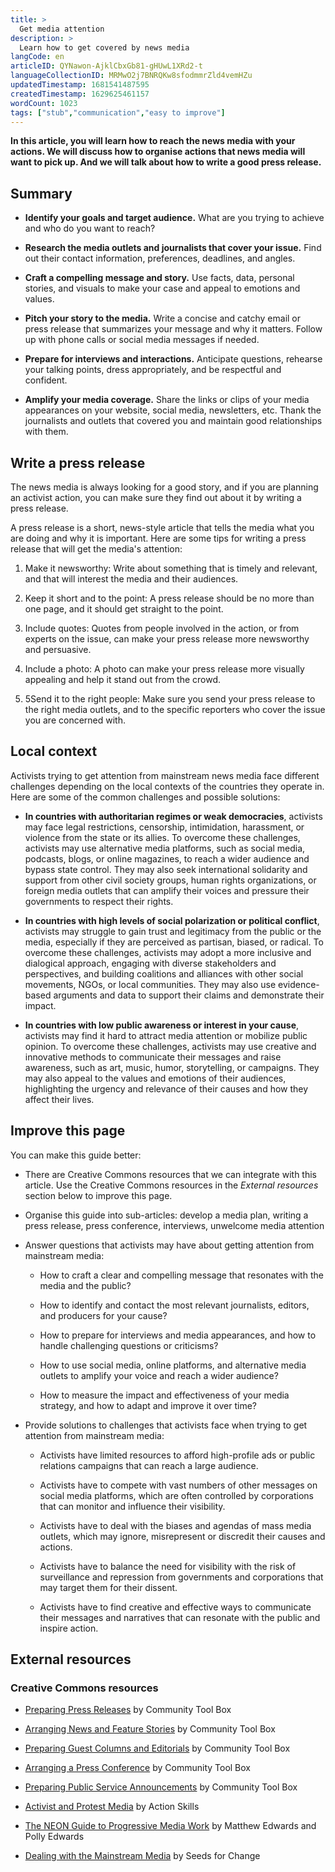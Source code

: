 ```yaml
---
title: >
  Get media attention
description: >
  Learn how to get covered by news media
langCode: en
articleID: QYNawon-AjklCbxGb81-gHUwL1XRd2-t
languageCollectionID: MRMwO2j7BNRQKw8sfodmmrZld4vemHZu
updatedTimestamp: 1681541487595
createdTimestamp: 1629625461157
wordCount: 1023
tags: ["stub","communication","easy to improve"]
---
```


**In this article, you will learn how to reach the news media with your actions. We will discuss how to organise actions that news media will want to pick up. And we will talk about how to write a good press release.**

## **Summary**

-   **Identify your goals and target audience.** What are you trying to achieve and who do you want to reach?
    
-   **Research the media outlets and journalists that cover your issue.** Find out their contact information, preferences, deadlines, and angles.
    
-   **Craft a compelling message and story.** Use facts, data, personal stories, and visuals to make your case and appeal to emotions and values.
    
-   **Pitch your story to the media.** Write a concise and catchy email or press release that summarizes your message and why it matters. Follow up with phone calls or social media messages if needed.
    
-   **Prepare for interviews and interactions.** Anticipate questions, rehearse your talking points, dress appropriately, and be respectful and confident.
    
-   **Amplify your media coverage.** Share the links or clips of your media appearances on your website, social media, newsletters, etc. Thank the journalists and outlets that covered you and maintain good relationships with them.
    

## Write a press release

The news media is always looking for a good story, and if you are planning an activist action, you can make sure they find out about it by writing a press release.

A press release is a short, news-style article that tells the media what you are doing and why it is important. Here are some tips for writing a press release that will get the media's attention:

1.  Make it newsworthy: Write about something that is timely and relevant, and that will interest the media and their audiences.
    
2.  Keep it short and to the point: A press release should be no more than one page, and it should get straight to the point.
    
3.  Include quotes: Quotes from people involved in the action, or from experts on the issue, can make your press release more newsworthy and persuasive.
    
4.  Include a photo: A photo can make your press release more visually appealing and help it stand out from the crowd.
    
5.  5Send it to the right people: Make sure you send your press release to the right media outlets, and to the specific reporters who cover the issue you are concerned with.
    

## Local context

Activists trying to get attention from mainstream news media face different challenges depending on the local contexts of the countries they operate in. Here are some of the common challenges and possible solutions:

-   **In countries with authoritarian regimes or weak democracies**, activists may face legal restrictions, censorship, intimidation, harassment, or violence from the state or its allies. To overcome these challenges, activists may use alternative media platforms, such as social media, podcasts, blogs, or online magazines, to reach a wider audience and bypass state control. They may also seek international solidarity and support from other civil society groups, human rights organizations, or foreign media outlets that can amplify their voices and pressure their governments to respect their rights.
    
-   **In countries with high levels of social polarization or political conflict**, activists may struggle to gain trust and legitimacy from the public or the media, especially if they are perceived as partisan, biased, or radical. To overcome these challenges, activists may adopt a more inclusive and dialogical approach, engaging with diverse stakeholders and perspectives, and building coalitions and alliances with other social movements, NGOs, or local communities. They may also use evidence-based arguments and data to support their claims and demonstrate their impact.
    
-   **In countries with low public awareness or interest in your cause**, activists may find it hard to attract media attention or mobilize public opinion. To overcome these challenges, activists may use creative and innovative methods to communicate their messages and raise awareness, such as art, music, humor, storytelling, or campaigns. They may also appeal to the values and emotions of their audiences, highlighting the urgency and relevance of their causes and how they affect their lives.
    

## Improve this page

You can make this guide better:

-   There are Creative Commons resources that we can integrate with this article. Use the Creative Commons resources in the _External resources_ section below to improve this page.
    
-   Organise this guide into sub-articles: develop a media plan, writing a press release, press conference, interviews, unwelcome media attention
    
-   Answer questions that activists may have about getting attention from mainstream media:
    
    -   How to craft a clear and compelling message that resonates with the media and the public?
        
    -   How to identify and contact the most relevant journalists, editors, and producers for your cause?
        
    -   How to prepare for interviews and media appearances, and how to handle challenging questions or criticisms?
        
    -   How to use social media, online platforms, and alternative media outlets to amplify your voice and reach a wider audience?
        
    -   How to measure the impact and effectiveness of your media strategy, and how to adapt and improve it over time?
        
-   Provide solutions to challenges that activists face when trying to get attention from mainstream media:
    
    -   Activists have limited resources to afford high-profile ads or public relations campaigns that can reach a large audience.
        
    -   Activists have to compete with vast numbers of other messages on social media platforms, which are often controlled by corporations that can monitor and influence their visibility.
        
    -   Activists have to deal with the biases and agendas of mass media outlets, which may ignore, misrepresent or discredit their causes and actions.
        
    -   Activists have to balance the need for visibility with the risk of surveillance and repression from governments and corporations that may target them for their dissent.
        
    -   Activists have to find creative and effective ways to communicate their messages and narratives that can resonate with the public and inspire action.
        

## External resources

### Creative Commons resources

-   [Preparing Press Releases](https://ctb.ku.edu/en/table-of-contents/participation/promoting-interest/press-releases/main) by Community Tool Box
    
-   [Arranging News and Feature Stories](https://ctb.ku.edu/en/table-of-contents/participation/promoting-interest/news-feature-stories/main) by Community Tool Box
    
-   [Preparing Guest Columns and Editorials](https://ctb.ku.edu/en/table-of-contents/participation/promoting-interest/guest-columns-editorials/main) by Community Tool Box
    
-   [Arranging a Press Conference](https://ctb.ku.edu/en/table-of-contents/participation/promoting-interest/press-conference/main) by Community Tool Box
    
-   [Preparing Public Service Announcements](https://ctb.ku.edu/en/community-tool-box-toc/promoting-interest-and-participation-initiatives/chapter-6-promoting-inter-25) by Community Tool Box
    
-   [Activist and Protest Media](https://actionskills.co/resources/activist-media/) by Action Skills
    
-   [The NEON Guide to Progressive Media Work](https://commonslibrary.org/the-neon-guide-to-progressive-media-work/) by Matthew Edwards and Polly Edwards
    
-   [Dealing with the Mainstream Media](https://www.seedsforchange.org.uk/media?utm_source=activisthandbook.org) by Seeds for Change